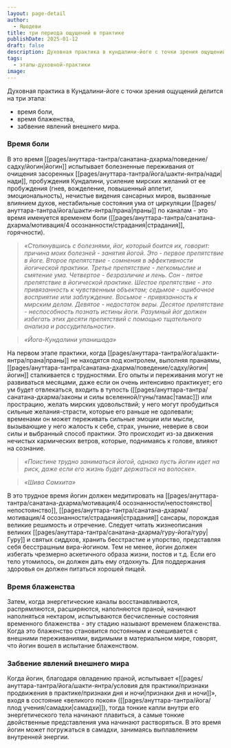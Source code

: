 ```yaml
---
layout: page-detail
author:
  - Яшодеви
title: три периода ощущений в практике
publishDate: 2025-01-12
draft: false
description: Духовная практика в кундалини-йоге с точки зрения ощущений делится на три этапа: время боли, время блаженства, забвение явлений внешнего мира.
tags:
  - этапы-духовной-практики
image:
---
```

Духовная практика в Кундалини-йоге с точки зрения ощущений делится на три этапа: 
- время боли, 
- время блаженства, 
- забвение явлений внешнего мира. 

### Время боли 

В это время [[pages/ануттара-тантра/санатана-дхарма/поведение/садху/йогин|йогин]] испытывает болезненные переживания от очищения засоренных [[pages/ануттара-тантра/йога/шакти-янтра/нади|нади]], пробуждения Кундалини, усиление мирских желаний от ее пробуждения (гнев, вожделение, повышенный аппетит, эмоциональность), нечистые видения сансарных миров, вызванные влиянием духов, нестабильные состояния ума от циркуляции [[pages/ануттара-тантра/йога/шакти-янтра/прана|праны]] по каналам - это время именуется временем боли ([[pages/ануттара-тантра/санатана-дхарма/мотивация/4 осознанности/страдания|страдания]], горячности). 

>*«Столкнувшись с болезнями, йог, который боится их, говорит: причина моих болезней - занятия йогой. Это - первое препятствие в йоге. Второе препятствие - сомнения в эффективности йогической практики. Третье препятствие - легкомыслие и смятение ума. Четвертое - безразличие и лень. Сон - пятое препятствие в йогической практике. Шестое препятствие - это привязанность к чувственным объектам; седьмое - ошибочное восприятие или заблуждение. Восьмое - привязанность к мирским делам. Девятое - недостаток веры. Десятое препятствие - неспособность познать истины йоги.*
>*Разумный йог должен избегать этих десяти препятствий с помощью тщательного анализа и рассудительности».*
 
>*«Йога-Кундалини упанишада»*

На первом этапе практики, когда [[pages/ануттара-тантра/йога/шакти-янтра/прана|праны]] не находятся под контролем, выполняя пранаямы, [[pages/ануттара-тантра/санатана-дхарма/поведение/садху/йогин|йогин]] сталкивается с трудностями. Его опыты и переживания могут не развиваться месяцами, даже если он очень интенсивно практикует; его ум будет отвлекаться, входить в тупость ([[pages/ануттара-тантра/санатана-дхарма/законы и силы вселенной/гуны/тамас|тамас]]) или прострацию, желать мирских удовольствий; у него могут пробудиться сильные желания-страсти, которые его раньше не одолевали; временами он может переживать сильные эмоции или мысли, вызывающие у него жалость к себе, страх, уныние, неверие в свои силы и выбранный способ практики. Это происходит из-за движения нечистых кармических ветров, которые, поднимаясь к голове, влияют на сознание. 

>*«Поистине трудно заниматься йогой, однако пусть йогин идет на риск, даже если его жизнь будет держаться на волоске».*

>*«Шива Самхита»*

В это трудное время йогин должен медитировать на [[pages/ануттара-тантра/санатана-дхарма/мотивация/4 осознанности/непостоянство|непостоянство]], [[pages/ануттара-тантра/санатана-дхарма/мотивация/4 осознанности/страдания|страдания]] сансары, порождая великие решимость и отречение. Следует читать жизнеописания великих [[pages/ануттара-тантра/санатана-дхарма/гуру-йога/гуру|Гуру]] и святых сиддхов, хранить бесстрастие и упорство, представляя себя бесстрашным вира-йогином. Тем не менее, йогин должен избегать чрезмерно аскетичного образа жизни, постов и т.д. Если его тело утомилось, он должен дать ему отдохнуть. Для поддержания здоровья он должен питаться хорошей пищей. 

### Время блаженства 

Затем, когда энергетические каналы восстанавливаются, распрямляются, расширяются, наполняются праной, начинают наполняться нектаром, испытываются бесчисленные состояния временного блаженства - эту стадию называют временем блаженства. Когда это блаженство становится постоянным и смешивается с внешними переживаниями, видимыми в материальном мире, говорят, что йогин вошел в испытание блаженством. 

### Забвение явлений внешнего мира 

Когда йогин, благодаря овладению праной, испытывает «[[pages/ануттара-тантра/йога/шакти-янтра/условия для практики/признаки продвижения в практике/признаки дня и ночи|признаки дня и ночи]]», входя в состояние «великого покоя» ([[pages/ануттара-тантра/йога/плод учения/самадхи|самадхи]]), тогда тонкие капли внутри его энергетического тела начинают плавиться, а самые тонкие двойственные представления ума начинают растворяться. В это время йогин может погружаться в самадхи, занимаясь выплавлением внутренней энергии.